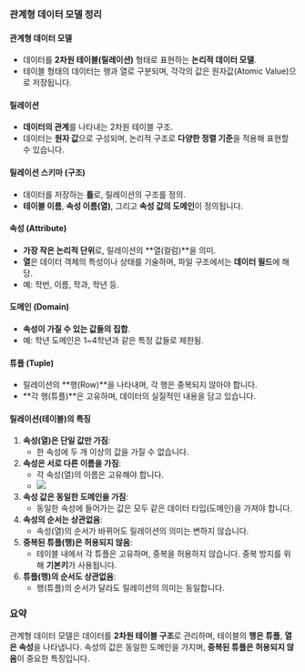 ### 관계형 데이터 모델 정리

#### **관계형 데이터 모델**
- 데이터를 **2차원 테이블(릴레이션)** 형태로 표현하는 **논리적 데이터 모델**.
- 테이블 형태의 데이터는 행과 열로 구분되며, 각각의 값은 원자값(Atomic Value)으로 저장됩니다.

#### **릴레이션**
- **데이터의 관계**를 나타내는 2차원 테이블 구조.
- 데이터는 **원자 값**으로 구성되며, 논리적 구조로 **다양한 정렬 기준**을 적용해 표현할 수 있습니다.

#### **릴레이션 스키마 (구조)**
- 데이터를 저장하는 **틀**로, 릴레이션의 구조를 정의.
- **테이블 이름**, **속성 이름(열)**, 그리고 **속성 값의 도메인**이 정의됩니다.

#### **속성 (Attribute)**
- **가장 작은 논리적 단위**로, 릴레이션의 **열(컬럼)**을 의미.
- **열**은 데이터 객체의 특성이나 상태를 기술하며, 파일 구조에서는 **데이터 필드**에 해당.
- 예: 학번, 이름, 학과, 학년 등.

#### **도메인 (Domain)**
- **속성이 가질 수 있는 값들의 집합**.
- 예: 학년 도메인은 1~4학년과 같은 특정 값들로 제한됨.

#### **튜플 (Tuple)**
- 릴레이션의 **행(Row)**을 나타내며, 각 행은 중복되지 않아야 합니다.
- **각 행(튜플)**은 고유하며, 데이터의 실질적인 내용을 담고 있습니다.

#### **릴레이션(테이블)의 특징**
1. **속성(열)은 단일 값만 가짐**:
    - 한 속성에 두 개 이상의 값을 가질 수 없습니다.
2. **속성은 서로 다른 이름을 가짐**:
    - 각 속성(열)의 이름은 고유해야 합니다.
    - ![](https://i.postimg.cc/dVrSKKJ0/AD-4n-Xea-Ru-QBg-USLwi-QNj7-Cj5-OMTa-Fs-B-Tx-FYKh-Yys-LAX4-GIds-GNd-Mi9-YS7-Qz-WKVJBgd-JQs88delc0a-BQQBOq1564i-Cy-YXj-Vluca.png)
3. **속성 값은 동일한 도메인을 가짐**:
    - 동일한 속성에 들어가는 값은 모두 같은 데이터 타입(도메인)을 가져야 합니다.
4. **속성의 순서는 상관없음**:
    - 속성(열)의 순서가 바뀌어도 릴레이션의 의미는 변하지 않습니다.
5. **중복된 튜플(행)은 허용되지 않음**:
    - 테이블 내에서 각 튜플은 고유하며, 중복을 허용하지 않습니다. 중복 방지를 위해 **기본키**가 사용됩니다.
6. **튜플(행)의 순서도 상관없음**:
    - 행(튜플)의 순서가 달라도 릴레이션의 의미는 동일합니다.

### 요약
관계형 데이터 모델은 데이터를 **2차원 테이블 구조**로 관리하며, 테이블의 **행은 튜플**, **열은 속성**을 나타냅니다. 속성의 값은 동일한 도메인을 가지며, **중복된 튜플은 허용되지 않음**이 중요한 특징입니다.